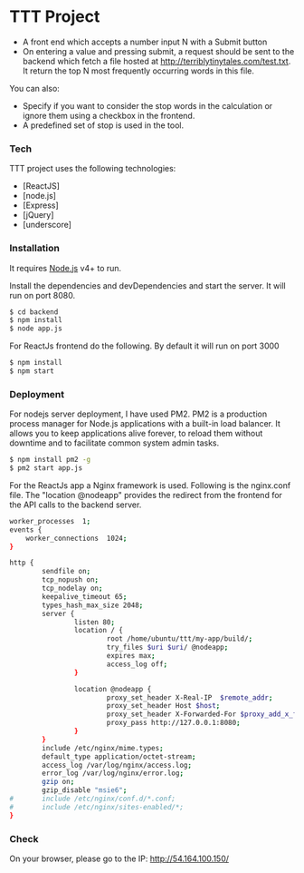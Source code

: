 # TTT Project

  - A front end which accepts a number input N with a Submit button
  - On entering a value and pressing submit, a request should be sent to the backend which fetch a file hosted at http://terriblytinytales.com/test.txt. It return the top N most frequently occurring words in this file.


You can also:
  - Specify if you want to consider the stop words in the calculation or ignore them using a checkbox in the frontend.
  - A predefined set of stop is used in the tool.

### Tech

TTT project uses the following technologies:

* [ReactJS] 
* [node.js] 
* [Express] 
* [jQuery] 
* [underscore] 

### Installation

It requires [Node.js](https://nodejs.org/) v4+ to run.

Install the dependencies and devDependencies and start the server. It will run on port 8080.

```sh
$ cd backend
$ npm install 
$ node app.js
```

For ReactJs frontend do the following. By default it will run on port 3000

```sh
$ npm install 
$ npm start
```

### Deployment

For nodejs server deployment, I have used PM2. PM2 is a production process manager for Node.js applications with a built-in load balancer. It allows you to keep applications alive forever, to reload them without downtime and to facilitate common system admin tasks.

```sh
$ npm install pm2 -g
$ pm2 start app.js
```

For the ReactJs app a Nginx framework is used.
Following is the nginx.conf file.
The "location @nodeapp" provides the redirect from the frontend for the API calls to the backend server.
```sh
worker_processes  1;
events {
    worker_connections  1024;
}

http {
        sendfile on;
        tcp_nopush on;
        tcp_nodelay on;
        keepalive_timeout 65;
        types_hash_max_size 2048;
        server {
                listen 80;
                location / {
                        root /home/ubuntu/ttt/my-app/build/;
                        try_files $uri $uri/ @nodeapp;
                        expires max;
                        access_log off;
                }

                location @nodeapp {
                        proxy_set_header X-Real-IP  $remote_addr;
                        proxy_set_header Host $host;
                        proxy_set_header X-Forwarded-For $proxy_add_x_forwarded_for;
                        proxy_pass http://127.0.0.1:8080;
                }
        }
        include /etc/nginx/mime.types;
        default_type application/octet-stream;
        access_log /var/log/nginx/access.log;
        error_log /var/log/nginx/error.log;
        gzip on;
        gzip_disable "msie6";
#       include /etc/nginx/conf.d/*.conf;
#       include /etc/nginx/sites-enabled/*;
}
```

### Check

On your browser, please go to the IP: http://54.164.100.150/
